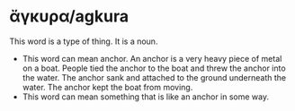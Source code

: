 # ἄγκυρα/agkura
This word is a type of thing. It is a noun.

* This word can mean anchor. An anchor is a very heavy piece of metal on a boat. People tied the anchor to the boat and threw the anchor into the water. The anchor sank and attached to the ground underneath the water. The anchor kept the boat from moving. 
* This word can mean something that is like an anchor in some way. 

